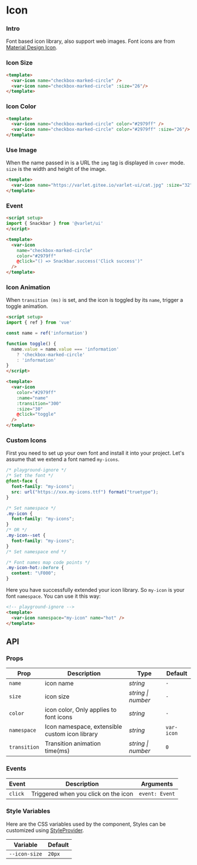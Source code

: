 # Icon

### Intro

Font based icon library, also support web images.
Font icons are from [Material Design Icon](https://materialdesignicons.com/).

### Icon Size

```html
<template>
  <var-icon name="checkbox-marked-circle" />
  <var-icon name="checkbox-marked-circle" :size="26"/>
</template>
```

### Icon Color

```html
<template>
  <var-icon name="checkbox-marked-circle" color="#2979ff" />
  <var-icon name="checkbox-marked-circle" color="#2979ff" :size="26"/>
</template>
```

### Use Image

When the name passed in is a URL the `img` tag is displayed in `cover` mode.
`size` is the width and height of the image.

```html
<template>
  <var-icon name="https://varlet.gitee.io/varlet-ui/cat.jpg" :size="32" />
</template>
```

### Event

```html
<script setup>
import { Snackbar } from '@varlet/ui'
</script>

<template>
  <var-icon 
    name="checkbox-marked-circle"
    color="#2979ff"
    @click="() => Snackbar.success('Click success')"
  />
</template>
```

### Icon Animation

When `transition (ms)` is set, and the icon is toggled by its `name`, trigger a toggle animation.

```html
<script setup>
import { ref } from 'vue'

const name = ref('information')

function toggle() {
  name.value = name.value === 'information' 
    ? 'checkbox-marked-circle' 
    : 'information'
}
</script>

<template>
  <var-icon 
    color="#2979ff" 
    :name="name" 
    :transition="300" 
    :size="30" 
    @click="toggle"
  />
</template>
```

### Custom Icons

First you need to set up your own font and install it into your project.
Let's assume that we extend a font named `my-icons`.

```css
/* playground-ignore */
/* Set the font */
@font-face {
  font-family: "my-icons";
  src: url("https://xxx.my-icons.ttf") format("truetype");
}

/* Set namespace */
.my-icon {
  font-family: "my-icons";
}
/* OR */
.my-icon--set {
  font-family: "my-icons";
}
/* Set namespace end */

/* Font names map code points */
.my-icon-hot::before {
  content: "\F000";
}
```

Here you have successfully extended your icon library.
So `my-icon` is your font `namespace`.
You can use it this way:

```html
<!-- playground-ignore -->
<template>
  <var-icon namespace="my-icon" name="hot" />
</template>
```

## API

### Props

| Prop         | Description                                    | Type               | Default    |
| ------------ | ---------------------------------------------- | ------------------ | ---------- |
| `name`       | icon name                                      | _string_           | `-`        |
| `size`       | icon size                                      | _string \| number_ | `-`        |
| `color`      | icon color, Only applies to font icons         | _string_           | `-`        |
| `namespace`  | Icon namespace, extensible custom icon library | _string_           | `var-icon` |
| `transition` | Transition animation time(ms)                  | _string \| number_ | `0`        |

### Events

| Event   | Description                          | Arguments      |
| ------- | ------------------------------------ | -------------- |
| `click` | Triggered when you click on the icon | `event: Event` |

### Style Variables

Here are the CSS variables used by the component, Styles can be customized using [StyleProvider](#/en-US/style-provider).

| Variable      | Default |
| ------------- | ------- |
| `--icon-size` | `20px`  |
